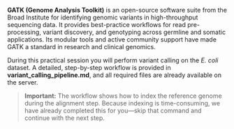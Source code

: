 **GATK (Genome Analysis Toolkit)** is an open-source software suite from the Broad Institute for identifying genomic variants in high-throughput sequencing data. It provides best-practice workflows for read pre-processing, variant discovery, and genotyping across germline and somatic applications. Its modular tools and active community support have made GATK a standard in research and clinical genomics.

During this practical session you will perform variant calling on the *E. coli* dataset. A detailed, step-by-step workflow is provided in **variant_calling_pipeline.md**, and all required files are already available on the server.

> **Important:** The workflow shows how to index the reference genome during the alignment step. Because indexing is time-consuming, we have already completed this for you—skip that command and continue with the next step.
